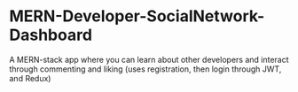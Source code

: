 # MERN-Developer-SocialNetwork-Dashboard
A MERN-stack app where you can learn about other developers and interact through commenting and liking (uses registration, then login through JWT, and Redux)
